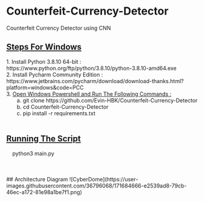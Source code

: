 # Counterfeit-Currency-Detector
Counterfeit Currency Detector using CNN
<h2><u>Steps For Windows</u></h2>
1. Install Python 3.8.10 64-bit : https://www.python.org/ftp/python/3.8.10/python-3.8.10-amd64.exe<br>
2. Install Pycharm Community Edition : https://www.jetbrains.com/pycharm/download/download-thanks.html?platform=windows&code=PCC<br>
3. <u>Open Windows Powershell and Run The Following Commands :</u><br>
&nbsp;&nbsp;&nbsp;&nbsp;&nbsp;&nbsp;&nbsp;a. git clone https://github.com/Evin-HBK/Counterfeit-Currency-Detector<br>
&nbsp;&nbsp;&nbsp;&nbsp;&nbsp;&nbsp;&nbsp;b. cd Counterfeit-Currency-Detector<br>
&nbsp;&nbsp;&nbsp;&nbsp;&nbsp;&nbsp;&nbsp;c. pip install -r requirements.txt<br><br>
<h2><u>Running The Script</u></h2>
&nbsp;&nbsp;&nbsp;&nbsp;python3 main.py<br>
<br><br><br>
## Architecture Diagram
![CyberDome](https://user-images.githubusercontent.com/36796068/171684666-e2539ad8-79cb-46ec-a172-81e98a1be7f1.png)
